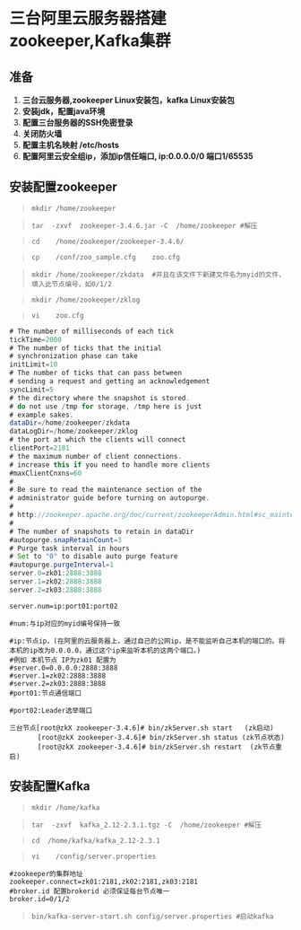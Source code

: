 # 三台阿里云服务器搭建zookeeper,Kafka集群

## 准备

1. **三台云服务器,zookeeper Linux安装包，kafka Linux安装包**
2. **安装jdk，配置java环境**
3. **配置三台服务器的SSH免密登录**
4. **关闭防火墙**
5. **配置主机名映射 /etc/hosts**
6. **配置阿里云安全组ip，添加ip信任端口, ip:0.0.0.0/0 端口1/65535**

## 安装配置zookeeper

> ```shell
> mkdir /home/zookeeper
> ```

> ```shell
> tar  -zxvf  zookeeper-3.4.6.jar -C  /home/zookeeper #解压
> ```

> ```shell
> cd	/home/zookeeper/zookeeper-3.4.6/
> ```

> ```shell
> cp	/conf/zoo_sample.cfg 	zoo.cfg
> ```

> ```shell
> mkdir	/home/zookeeper/zkdata	#并且在该文件下新建文件名为myid的文件，填入此节点编号，如0/1/2
> ```

> ```shell
> mkdir	/home/zookeeper/zklog
> ```

> ```shell
> vi	zoo.cfg
> ```

```java
# The number of milliseconds of each tick
tickTime=2000
# The number of ticks that the initial 
# synchronization phase can take
initLimit=10
# The number of ticks that can pass between 
# sending a request and getting an acknowledgement
syncLimit=5
# the directory where the snapshot is stored.
# do not use /tmp for storage, /tmp here is just 
# example sakes.
dataDir=/home/zookeeper/zkdata
dataLogDir=/home/zookeeper/zklog
# the port at which the clients will connect
clientPort=2181
# the maximum number of client connections.
# increase this if you need to handle more clients
#maxClientCnxns=60
#
# Be sure to read the maintenance section of the 
# administrator guide before turning on autopurge.
#
# http://zookeeper.apache.org/doc/current/zookeeperAdmin.html#sc_maintenance
#
# The number of snapshots to retain in dataDir
#autopurge.snapRetainCount=3
# Purge task interval in hours
# Set to "0" to disable auto purge feature
#autopurge.purgeInterval=1
server.0=zk01:2888:3888	
server.1=zk02:2888:3888
server.2=zk03:2888:3888

```

```shell
server.num=ip:port01:port02 

#num:与ip对应的myid编号保持一致

#ip:节点ip，(在阿里的云服务器上，通过自己的公网ip，是不能监听自己本机的端口的。将本机的ip改为0.0.0.0，通过这个ip来监听本机的这两个端口。)
#例如 本机节点 IP为zk01 配置为
#server.0=0.0.0.0:2888:3888	
#server.1=zk02:2888:3888
#server.2=zk03:2888:3888
#port01:节点通信端口

#port02:Leader选举端口

```

```shell
三台节点[root@zkX zookeeper-3.4.6]# bin/zkServer.sh start   (zk启动)
	   [root@zkX zookeeper-3.4.6]# bin/zkServer.sh status (zk节点状态)
	   [root@zkX zookeeper-3.4.6]# bin/zkServer.sh restart  (zk节点重启)

```

## 安装配置Kafka

> ```shell
> mkdir /home/kafka
>
> ```

> ```shell
> tar  -zxvf  kafka_2.12-2.3.1.tgz -C  /home/zookeeper #解压 
>
> ```

> ```shell
> cd  /home/kafka/kafka_2.12-2.3.1
>
> ```

> ```shell
> vi	/config/server.properties
>
> ```

```shell
#zookeeper的集群地址
zookeeper.connect=zk01:2181,zk02:2181,zk03:2181
#broker.id 配置brokerid 必须保证每台节点唯一
broker.id=0/1/2

```

> ```shell
> bin/kafka-server-start.sh config/server.properties #启动kafka
>
> ```



